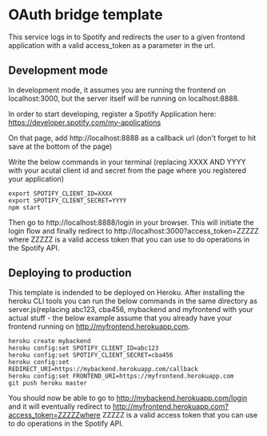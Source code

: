 # OAuth bridge template

This service logs in to Spotify and redirects the user to a given frontend
application with a valid access_token as a parameter in the url.

## Development mode

In development mode, it assumes you are running the frontend on localhost:3000,
but the server itself will be running on localhost:8888.

In order to start developing, register a Spotify Application here:
https://developer.spotify.com/my-applications

On that page, add http://localhost:8888 as a callback url (don't forget to hit
save at the bottom of the page)

Write the below commands in your terminal (replacing XXXX AND YYYY with your
acutal client id and secret from the page where you registered your application)

```
export SPOTIFY_CLIENT_ID=XXXX
export SPOTIFY_CLIENT_SECRET=YYYY
npm start
```

Then go to http://localhost:8888/login in your browser. This will initiate the
login flow and finally redirect to http://localhost:3000?access_token=ZZZZZ
where ZZZZZ is a valid access token that you can use to do operations in the
Spotify API.

## Deploying to production

This template is indended to be deployed on Heroku. After installing the heroku
CLI tools you can run the below commands in the same directory as
server.js(replacing abc123, cba456, mybackend and myfrontend with your actual
stuff - the below example assume that you already have your frontend running on
http://myfrontend.herokuapp.com.

```
heroku create mybackend
heroku config:set SPOTIFY_CLIENT_ID=abc123
heroku config:set SPOTIFY_CLIENT_SECRET=cba456
heroku config:set REDIRECT_URI=https://mybackend.herokuapp.com/callback
heroku config:set FRONTEND_URI=https://myfrontend.herokuapp.com
git push heroku master
```

You should now be able to go to http://mybackend.herokuapp.com/login and it will
eventually redirect to http://myfrontend.herokuapp.com?access_token=ZZZZZwhere
ZZZZZ is a valid access token that you can use to do operations in the Spotify
API.
